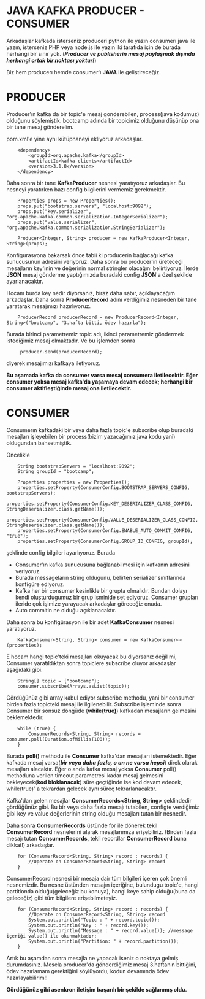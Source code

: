 # JAVA KAFKA PRODUCER - CONSUMER

Arkadaşlar kafkada isterseniz produceri python ile yazın consumerı java ile yazın, isterseniz PHP veya node.js ile yazın iki tarafıda için de burada herhangi bir sınır yok. (***Producer ve publisherin mesaj paylaşmak dışında herhangi ortak bir noktası yoktur!***)

Biz hem producerı hemde consumer'ı **JAVA** ile geliştireceğiz.

# PRODUCER
Producer'ın kafka da bir topic'e mesaj gonderebilen, process(java kodumuz) olduğunu söylemiştik. bootcamp adında bir topicimiz olduğunu düşünüp ona bir tane mesaj gönderelim.

pom.xml'e yine aynı kütüphaneyi ekliyoruz arkadaşlar.
```
    <dependency>
        <groupId>org.apache.kafka</groupId>
        <artifactId>kafka-clients</artifactId>
        <version>3.1.0</version>
    </dependency>
```  
Daha sonra bir tane **KafkaProducer** nesnesi yaratıyoruz arkadaşlar. Bu nesneyi yaratırken bazı config bilgilerini vermemiz gerekmektir.    
```
    Properties props = new Properties();
    props.put("bootstrap.servers", "localhost:9092");
    props.put("key.serializer", "org.apache.kafka.common.serialization.IntegerSerializer");
    props.put("value.serializer", "org.apache.kafka.common.serialization.StringSerializer");
    
    Producer<Integer, String> producer = new KafkaProducer<Integer, String>(props);
```    
Konfigurasyona bakarsak önce tabii ki producerin bağlacağı kafka sunucusunun adresini veriyoruz. Daha sonra bu producer'in üreteceği mesajların key'inin ve değerinin normal stringler olacağını belirtiyoruz. İlerde **JSON** mesaj gönderme yaptığımızda buradaki config **JSON**'a özel şekilde ayarlanacaktır.

Hocam burda key nedir diyorsanız, biraz daha sabır, açıklayacağım arkadaşlar.
Daha sonra **ProducerRecord** adını verdiğimiz nesneden bir tane yaratarak mesajımızı hazırlıyoruz.
```   
    ProducerRecord producerRecord = new ProducerRecord<Integer, String>("bootcamp", "3.hafta bitti, ödev hazırla");
```

Burada birinci parametremiz topic adı, ikinci parametremiz göndermek istediğimiz mesaj olmaktadır. Ve bu işlemden sonra
```
     producer.send(producerRecord);
```  
diyerek mesajımızı kafkaya iletiyoruz.

**Bu aşamada kafka da consumer varsa mesaj consumera iletilecektir. Eğer consumer yoksa mesaj kafka'da yaşamaya devam edecek; herhangi bir consumer aktifleştiğinde mesaj ona iletilecektir.**

# CONSUMER
Consumerın kafkadaki bir veya daha fazla topic'e subscribe olup buradaki mesajları işleyebilen bir process(bizim yazacağımız java kodu yani) oldugundan bahsetmiştik.

Öncelikle 
```
    String bootstrapServers = "localhost:9092";
	String groupId = "bootcamp";

	Properties properties = new Properties();
	properties.setProperty(ConsumerConfig.BOOTSTRAP_SERVERS_CONFIG, bootstrapServers);
	properties.setProperty(ConsumerConfig.KEY_DESERIALIZER_CLASS_CONFIG, StringDeserializer.class.getName());
	properties.setProperty(ConsumerConfig.VALUE_DESERIALIZER_CLASS_CONFIG, StringDeserializer.class.getName());
	properties.setProperty(ConsumerConfig.ENABLE_AUTO_COMMIT_CONFIG, "true");
	properties.setProperty(ConsumerConfig.GROUP_ID_CONFIG, groupId);
```

şeklinde config bilgileri ayarlıyoruz. Burada 
* Consumer'ın kafka sunucusuna bağlanabilmesi için kafkanın adresini veriyoruz.
* Burada messageların string oldugunu, belirten serializer sınıflarında konfigüre ediyoruz.
* Kafka her bir consumer kesinlikle bir grupta olmalıdır. Bundan dolayı kendi oluşturdugumuz bir grup isminide set ediyoruz. Consumer grupları ileride çok işimize yarayacak arkadaşlar göreceğiz onuda.
* Auto commitin ne olduğu açıklanacaktır.

Daha sonra bu konfigürasyon ile bir adet **KafkaConsumer** nesnesi yaratıyoruz.
```
    KafkaConsumer<String, String> consumer = new KafkaConsumer<>(properties);
```

E hocam hangi topic'teki mesajları okuyacak bu diyorsanız değil mi, Consumer yaratıldıktan sonra topiclere subscribe oluyor arkadaşlar aşağıdaki gibi.

```
    String[] topic = {"bootcamp"};
    consumer.subscribe(Arrays.asList(topic));
```    

Gördüğünüz gibi array kabul ediyor subscribe methodu, yani bir consumer birden fazla topicteki mesaj ile ilgilenebilir.
Subscribe işleminde sonra Consumer bir sonsuz döngüde (**while(true)**) kafkadan mesajların gelmesini beklemektedir.

```
    while (true) {
		ConsumerRecords<String, String> records = consumer.poll(Duration.ofMillis(100));
	}
```

Burada **poll()** methodu ile **Consumer** kafka'dan mesajları istemektedir. Eğer kafkada mesaj varsa(***bir veya daha fazla, o an ne varsa hepsi***) direk olarak mesajları alacaktır. Eğer o anda kafka mesaj yoksa **Consumer** poll() methoduna verilen timeout parametresi kadar mesaj gelmesini bekleyecek(**kod bloklanacak**) süre geçtiğinde ise kod devam edecek, while(true)' a tekrardan gelecek aynı süreç tekrarlanacaktır.

Kafka'dan gelen mesajlar **ConsumerRecords<String, String>** şeklindedir gördüğünüz gibi. Bu bir veya daha fazla mesajı tutabilen, configte verdiğimiz gibi key ve value değerlerinin string olduğu mesajları tutan bir nesnedir.

Daha sonra **ConsumerRecords** üstünde for ile dönerek tekil **ConsumerRecord** nesnelerini alarak mesajlarımıza erişebiliriz. (Birden fazla mesajı tutan **ConsumerRecords**, tekil recordlar **ConsumerRecord** buna dikkat!) arkadaşlar.
```
    for (ConsumerRecord<String, String> record : records) {
        //Operate on ConsumerRecord<String, String> record
	}
```	
ConsumerRecord nesnesi bir mesaja dair tüm bilgileri içeren çok önemli nesnemizdir. Bu nesne üstünden mesajın içeriğine, bulundugu topic'e, hangi partitionda olduğu(geleceğiz bu konuya), hangi keye sahip olduğu(buna da geleceğiz) gibi tüm bilgilere erişebilmeteyiz.
```
    for (ConsumerRecord<String, String> record : records) {
        //Operate on ConsumerRecord<String, String> record
        System.out.println("Topic : " + record.topic());
        System.out.println("Key : " + record.key());
        System.out.println("Message : " + record.value()); //message içeriği value() ile okunmaktadır;
		System.out.println("Partition: " + record.partition());
	}
```	
Artık bu aşamdan sonra mesajla ne yapacak iseniz o noktaya gelmiş durumdasınız. Mesela producer'da gönderdiğimiz mesaj 3.haftanın bittiğini, ödev hazırlamam gerektiğini söylüyordu, kodun devamında ödev hazırlayabilirim!!

**Gördüğünüz gibi asenkron iletişim başarılı bir şekilde sağlanmış oldu.**




